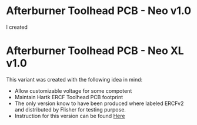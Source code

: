 # Afterburner Toolhead PCB - Neo v1.0 #
I created 

# Afterburner Toolhead PCB - Neo XL v1.0 #
This variant was created with the following idea in mind:
* Allow customizable voltage for some compotent
* Maintain Hartk ERCF Toolhead PCB footprint
* The only version know to have been produced where labeled ERCFv2 and distributed by Flisher for testing purpose.
* Instruction for this version can be found [Here](./NeoPlus.md)

